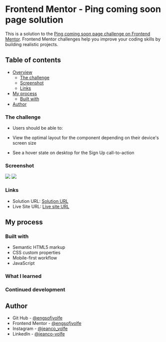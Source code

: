 # Frontend Mentor - Ping coming soon page solution

This is a solution to the [Ping coming soon page challenge on Frontend Mentor](https://www.frontendmentor.io/challenges/ping-single-column-coming-soon-page-5cadd051fec04111f7b848da). Frontend Mentor challenges help you improve your coding skills by building realistic projects.

## Table of contents

- [Overview](#overview)
  - [The challenge](#the-challenge)
  - [Screenshot](#screenshot)
  - [Links](#links)
- [My process](#my-process)
  - [Built with](#built-with)
- [Author](#author)

### The challenge

- Users should be able to:

- View the optimal layout for the component depending on their device's screen size
- See a hover state on desktop for the Sign Up call-to-action

### Screenshot

![](./images/mobileScreenshot.png)
![](./images/desktopScreenshot.png)

### Links

- Solution URL: [Solution URL]()
- Live Site URL: [Live site URL]()

## My process

### Built with

- Semantic HTML5 markup
- CSS custom properties
- Mobile-first workflow
- JavaScript

### What I learned

### Continued development

## Author

- Git Hub - [@engsofjvolfe](https://github.com/engsofjvolfe)
- Frontend Mentor - [@engsofjvolfe](https://www.frontendmentor.io/profile/engsofjvolfe)
- Instagram - [@jeanco_volfe](https://www.instagram.com/jeanco_volfe/)
- LinkedIn - [@jeanco-volfe](https://www.linkedin.com/in/jeanco-volfe/)
